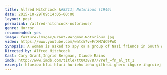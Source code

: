 ```yaml
---
title: Alfred Hitchcock &#8211; Notorious (1946)
date: 2015-10-29T09:14:05+00:00
layout: post
permalink: /alfred-hitchcock-notorious/
genre: Horror
recommended: yes
image: feature-images/Grant-Bergman-Notorious.jpg
video: https://www.youtube.com/watch?v=FrXM7dC9PoQ
Synopsis: A woman is asked to spy on a group of Nazi friends in South America. How far will she have to go to ingratiate herself with them?
Directed by: Alfred Hitchcock
Cast: Cary Grant,Ingrid Bergman, Claude Rains
imdb: http://www.imdb.com/title/tt0038787/?ref_=fn_al_tt_1
excerpt: hfueiow hfui hfuri huriehufiehu gifhrui gheru ihgure ihgruiej
---
```


